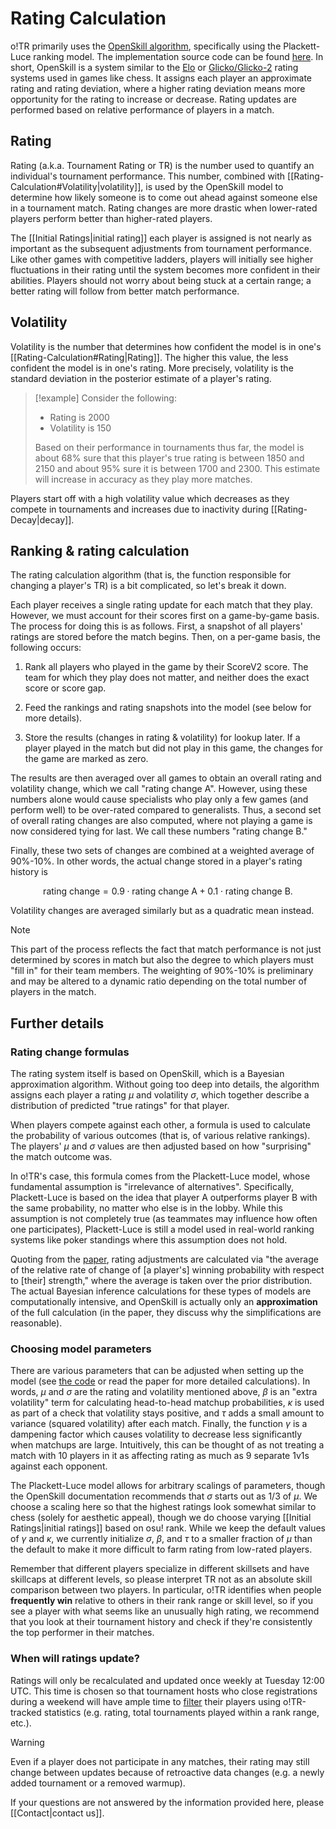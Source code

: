 # Rating Calculation

o!TR primarily uses the [OpenSkill algorithm](https://jmlr.csail.mit.edu/papers/volume12/weng11a/weng11a.pdf), specifically using the Plackett-Luce ranking model. The implementation source code can be found [here](https://crates.io/crates/openskill/0.0.1). In short, OpenSkill is a system similar to the [Elo](https://en.wikipedia.org/wiki/Elo_rating_system) or [Glicko/Glicko-2](https://en.wikipedia.org/wiki/Glicko_rating_system) rating systems used in games like chess. It assigns each player an approximate rating and rating deviation, where a higher rating deviation means more opportunity for the rating to increase or decrease. Rating updates are performed based on relative performance of players in a match.

## Rating

Rating (a.k.a. Tournament Rating or TR) is the number used to quantify an individual's tournament performance. This number, combined with [[Rating-Calculation#Volatility|volatility]], is used by the OpenSkill model to determine how likely someone is to come out ahead against someone else in a tournament match. Rating changes are more drastic when lower-rated players perform better than higher-rated players.

The [[Initial Ratings|initial rating]] each player is assigned is not nearly as important as the subsequent adjustments from tournament performance. Like other games with competitive ladders, players will initially see higher fluctuations in their rating until the system becomes more confident in their abilities. Players should not worry about being stuck at a certain range; a better rating will follow from better match performance.

## Volatility

Volatility is the number that determines how confident the model is in one's [[Rating-Calculation#Rating|Rating]]. The higher this value, the less confident the model is in one's rating. More precisely, volatility is the standard deviation in the posterior estimate of a player's rating.

> [!example] 
> Consider the following:
> 
> * Rating is 2000
> * Volatility is 150
>
> Based on their performance in tournaments thus far, the model is about 68% sure that this player's true rating is between 1850 and 2150 and about 95% sure it is between 1700 and 2300. This estimate will increase in accuracy as they play more matches.

Players start off with a high volatility value which decreases as they compete in tournaments and increases due to inactivity during [[Rating-Decay|decay]].

## Ranking & rating calculation

The rating calculation algorithm (that is, the function responsible for changing a player's TR) is a bit complicated, so let's break it down.

Each player receives a single rating update for each match that they play. However, we must account for their scores first on a game-by-game basis. The process for doing this is as follows. First, a snapshot of all players' ratings are stored before the match begins. Then, on a per-game basis, the following occurs:

1. Rank all players who played in the game by their ScoreV2 score. The team for which they play does not matter, and neither does the exact score or score gap.

2. Feed the rankings and rating snapshots into the model (see below for more details).

3. Store the results (changes in rating & volatility) for lookup later. If a player played in the match but did not play in this game, the changes for the game are marked as zero.


The results are then averaged over all games to obtain an overall rating and volatility change, which we call "rating change A". However, using these numbers alone would cause specialists who play only a few games (and perform well) to be over-rated compared to generalists. Thus, a second set of overall rating changes are also computed, where not playing a game is now considered tying for last. We call these numbers "rating change B."

Finally, these two sets of changes are combined at a weighted average of 90%-10%. In other words, the actual change stored in a player's rating history is

$$
\begin{equation}
    \text{rating change} = 0.9 \cdot \text{rating change A} + 0.1 \cdot \text{rating change B}.
\end{equation}
$$

Volatility changes are averaged similarly but as a quadratic mean instead.

> [!note]
> This part of the process reflects the fact that match performance is not just determined by scores in match but also the degree to which players must "fill in" for their team members. The weighting of 90%-10% is preliminary and may be altered to a dynamic ratio depending on the total number of players in the match.

## Further details

### Rating change formulas

The rating system itself is based on OpenSkill, which is a Bayesian approximation algorithm. Without going too deep into details, the algorithm assigns each player a rating $\mu$ and volatility $\sigma$, which together describe a distribution of predicted "true ratings" for that player. 

When players compete against each other, a formula is used to calculate the probability of various outcomes (that is, of various relative rankings). The players' $\mu$ and $\sigma$ values are then adjusted based on how "surprising" the match outcome was. 

In o!TR's case, this formula comes from the Plackett-Luce model, whose fundamental assumption is "irrelevance of alternatives". Specifically, Plackett-Luce is based on the idea that player A outperforms player B with the same probability, no matter who else is in the lobby. While this assumption is not completely true (as teammates may influence how often one participates), Plackett-Luce is still a model used in real-world ranking systems like poker standings where this assumption does not hold.

Quoting from the [paper](https://jmlr.csail.mit.edu/papers/volume12/weng11a/weng11a.pdf), rating adjustments are calculated via "the average of the relative rate of change of \[a player's] winning probability with respect to \[their] strength," where the average is taken over the prior distribution. The actual Bayesian inference calculations for these types of models are computationally intensive, and OpenSkill is actually only an **approximation** of the full calculation (in the paper, they discuss why the simplifications are reasonable).

### Choosing model parameters

There are various parameters that can be adjusted when setting up the model (see [the code](https://github.com/injae/openskill-rs/blob/main/src/model/plackett_luce.rs#L12) or read the paper for more detailed calculations). In words, $\mu$ and $\sigma$ are the rating and volatility mentioned above, $\beta$ is an "extra volatility" term for calculating head-to-head matchup probabilities, $\kappa$ is used as part of a check that volatility stays positive, and $\tau$ adds a small amount to variance (squared volatility) after each match. Finally, the function $\gamma$ is a dampening factor which causes volatility to decrease less significantly when matchups are large. Intuitively, this can be thought of as not treating a match with 10 players in it as affecting rating as much as 9 separate 1v1s against each opponent.

The Plackett-Luce model allows for arbitrary scalings of parameters, though the OpenSkill documentation recommends that $\sigma$ starts out as 1/3 of $\mu$. We choose a scaling here so that the highest ratings look somewhat similar to chess (solely for aesthetic appeal), though we do choose varying [[Initial Ratings|initial ratings]] based on osu! rank. While we keep the default values of $\gamma$ and $\kappa$, we currently initialize $\sigma$, $\beta$, and $\tau$ to a smaller fraction of $\mu$ than the default to make it more difficult to farm rating from low-rated players.

Remember that different players specialize in different skillsets and have skillcaps at different levels, so please interpret TR not as an absolute skill comparison between two players. In particular, o!TR identifies when people **frequently win** relative to others in their rank range or skill level, so if you see a player with what seems like an unusually high rating, we recommend that you look at their tournament history and check if they're consistently the top performer in their matches.

### When will ratings update?

Ratings will only be recalculated and updated once weekly at Tuesday 12:00 UTC. This time is chosen so that tournament hosts who close registrations during a weekend will have ample time to [filter](https://osu.ppy.sh/wiki/en/Tournaments/Official_support#registrant-filtering-and-seeding) their players using o!TR-tracked statistics (e.g. rating, total tournaments played within a rank range, etc.).

> [!warning]
> Even if a player does not participate in any matches, their rating may still change between updates because of retroactive data changes (e.g. a newly added tournament or a removed warmup).

If your questions are not answered by the information provided here, please [[Contact|contact us]].
